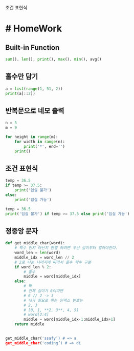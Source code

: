 조건 표현식

# # HomeWork

## Built-in Function

```python
sum(). len(), print(), max(). min(), avg()
```



## 홀수만 담기

```python
a = list(range(1, 51, 2))
print(a[::2])
```



## 반복문으로 네모 출력

```python
n = 5
m = 9

for height in range(m):
    for width in range(n):
        print('*', end='')
    print()
```



## 조건 표현식

```python
temp = 36.5
if temp >= 37.5:        
    print('입실 불가')
else:
    print('입실 가능')
```

```python
temp = 36.5
print('입실 불가') if temp >= 37.5 else print('입실 가능')
```



## 정중앙 문자

```python
def get_middle_char(word):
    # 짝수 인지 아닌지 판별 하려면 우선 길이부터 알아야한다.
    word_len = len(word)
    middle_idx = word_len // 2
    # 2로 나눈 나머지에 따라서 홀수 짝수 구분
    if word_len % 2:
        # 홀수   
        middle = word[middle_idx]     
    else:
        # 짝  
        # 전체 길이가 6이라면
        # 6 // 2 -> 3
        # 내가 필요로 하는 인덱스 번호는
        # 2, 3
        # [0, 1, **2, 3**, 4, 5]
        # word[2:4]
        middle = word[middle_idx-1:middle_idx+1]
    return middle
    
```

```python
get_middle_char('ssafy’) # => a
get_middle_char('coding’) # => di
```


